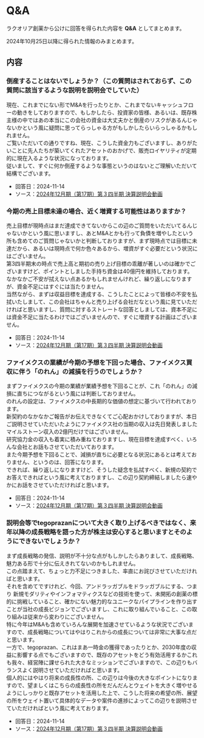 # Q&A

ラクオリア創薬から公けに回答を得られた内容を **Q&A** としてまとめます。

2024年10月25日以降に得られた情報のみまとめます。

## 内容

### 倒産することはないでしょうか？（この質問はされておらず、この質問に該当するような説明を説明会でしていた）

現在、これまでにない形でM&Aを行ったりとか、これまでないキャッシュフローの動きをしておりますので、もしかしたら、投資家の皆様、あるいは、既存株主様の中ではあの本当にこの会社の資金は大丈夫かと倒産のリスクがあるんじゃないかという風に疑問に思ってらっしゃる方がもしかしたらいらっしゃるかもしれません。  
ご覧いただいての通りですね、現在、こうした資金力もございますし、ありがたいことに先人たちが築いてくれたアセットのおかげで、販売ロイヤリティが定期的に現在入るような状況になっております。  
従いまして、すぐに何か倒産するような事態というのはないとご理解いただいて結構でございます。

- 回答日：2024-11-14
- ソース：[2024年12月期（第17期）第３四半期 決算説明会動画](https://www.raqualia.com/ja/news/news-5462306987580892189.html)


### 今期の売上目標未達の場合、近く増資する可能性はありますか？

売上目標が現時点はまだ達成できてないからこの辺のご質問をいただいてるんじゃないかという風に思いますし、あとM&Aとかも行って負債を増やしたという所も含めてのご質問じゃないかと判断しておりますが、まず現時点では目標に未達だから、あるいは現時点で何か色々あるから、増資がすぐ必要だという状況にはございません。  
第3四半期末の時点で売上高と期初の売り上げ目標の乖離が著しいのは確かでございますけど、ポイントとしました手持ち資金は40億円を維持しております。なかなかご不安が拭えない点あるかもしれませんけれど、繰り返しになりますが、資金不足にはすぐには当たりません。  
当然ながら、まずは収益目標を達成する、こうしたことによって皆様の不安を払拭いたしまして、この会社はちゃんと売り上げる会社だなという風に見ていただければと思いますし、質問に対するストレートな回答としましては、資本不足には資金不足に当たるわけではございませんので、すぐに増資する計画はございません。

- 回答日：2024-11-14
- ソース：[2024年12月期（第17期）第３四半期 決算説明会動画](https://www.raqualia.com/ja/news/news-5462306987580892189.html)


### ファイメクスの業績が今期の予想を下回った場合、ファイメクス買収に伴う「のれん」の減損を行うのでしょうか？

まずファイメクスの今期の業績が業績予想を下回ることが、これ「のれん」の減損に直ちにつながるという風には判断しておりません。  
のれんの設定は、ファイメクスの中長期的な価値の想定に基づいて行われております。  
新契約のなかなかご報告がお伝えできなくてご心配おかけしておりますが、本日ご説明させていただいたようにファイメクス社の当期の収入は先日発表しましたマイルストーン収入の2億円だけではございません。  
研究協力金の収入も着実に積み重ねておりますし、現在目標を達成すべく、いろんな会社とお話もさせていただいております。  
また今期予想を下回ることで、減損が直ちに必要となる状況にあるとは考えておりません、というのは、回答になります。  
できれば、繰り返しになりますけど、そうした疑念を払拭すべく、新規の契約でお答えできればという風に考えておりますし、この辺り契約締結しましたら速やかにお話をさせていただければと思います。

- 回答日：2024-11-14
- ソース：[2024年12月期（第17期）第３四半期 決算説明会動画](https://www.raqualia.com/ja/news/news-5462306987580892189.html)


### 説明会等でtegoprazanについて大きく取り上げるべきではなく、来年以降の成長戦略を語った方が株主は安心すると思いますとそのようにできないでしょうか？

まず成長戦略の発信、説明が不十分な点がもしかしたらありまして、成長戦略、魅力ある形で十分に伝えきれてないのかもしれません。  
この点踏まえて、ちょっと力不足につきました、率直にお詫びさせていただければと思います。  
それを含めてですけれど、今回、アンドラッガブルをドラッガブルにする、つまり 新規モダリティやインフォマティクスなどの技術を使って、未開拓の創薬の標的に挑戦していること、確かにない魅力的なユニークなパイプラインを作り出すことが当社の成長ビジョンでございますし、これに取り組んでいること、この取り組みは従来から変わりにございません。  
特に今年はM&Aも含めていろんな展開を加速させているような状況でございますので、成長戦略についてはやはりこれからの成長については非常に大事な点だと思います。  
一方で、tegoprazan、これはまあ一時金の獲得であったりとか、2030年度の収益に影響する点でもございますので、既存のアセットをどう有効活用するかこれも我々、経営陣に課せられた大きなミッションでございますので、この辺りもバランスよく説明させていただければと思います。  
個人的にはやはり将来の成長性の所、この辺りは今後の大きなポイントになりますので、望ましくはこちらの成長性の所をだんだんとウェイトを大きく増やせるようにしっかりと既存アセットを活用した上で、こうした将来の希望の所、展望の所をウェイト置いて具体的なデータや案件の進捗によってこの辺りを説明させていただければという風に考えております。

- 回答日：2024-11-14
- ソース：[2024年12月期（第17期）第３四半期 決算説明会動画](https://www.raqualia.com/ja/news/news-5462306987580892189.html)
